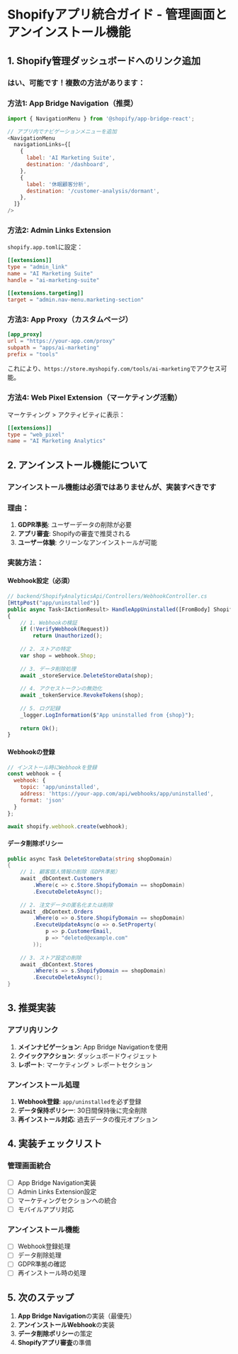 # Shopifyアプリ統合ガイド - 管理画面とアンインストール機能

## 1. Shopify管理ダッシュボードへのリンク追加

### はい、可能です！複数の方法があります：

### 方法1: App Bridge Navigation（推奨）
```javascript
import { NavigationMenu } from '@shopify/app-bridge-react';

// アプリ内でナビゲーションメニューを追加
<NavigationMenu
  navigationLinks={[
    {
      label: 'AI Marketing Suite',
      destination: '/dashboard',
    },
    {
      label: '休眠顧客分析',
      destination: '/customer-analysis/dormant',
    },
  ]}
/>
```

### 方法2: Admin Links Extension
`shopify.app.toml`に設定：
```toml
[[extensions]]
type = "admin_link"
name = "AI Marketing Suite"
handle = "ai-marketing-suite"

[[extensions.targeting]]
target = "admin.nav-menu.marketing-section"
```

### 方法3: App Proxy（カスタムページ）
```toml
[app_proxy]
url = "https://your-app.com/proxy"
subpath = "apps/ai-marketing"
prefix = "tools"
```

これにより、`https://store.myshopify.com/tools/ai-marketing`でアクセス可能。

### 方法4: Web Pixel Extension（マーケティング活動）
マーケティング > アクティビティに表示：
```toml
[[extensions]]
type = "web_pixel"
name = "AI Marketing Analytics"
```

## 2. アンインストール機能について

### アンインストール機能は必須ではありませんが、実装すべきです

### 理由：
1. **GDPR準拠**: ユーザーデータの削除が必要
2. **アプリ審査**: Shopifyの審査で推奨される
3. **ユーザー体験**: クリーンなアンインストールが可能

### 実装方法：

#### Webhook設定（必須）
```javascript
// backend/ShopifyAnalyticsApi/Controllers/WebhookController.cs
[HttpPost("app/uninstalled")]
public async Task<IActionResult> HandleAppUninstalled([FromBody] ShopifyWebhook webhook)
{
    // 1. Webhookの検証
    if (!VerifyWebhook(Request))
        return Unauthorized();
    
    // 2. ストアの特定
    var shop = webhook.Shop;
    
    // 3. データ削除処理
    await _storeService.DeleteStoreData(shop);
    
    // 4. アクセストークンの無効化
    await _tokenService.RevokeTokens(shop);
    
    // 5. ログ記録
    _logger.LogInformation($"App uninstalled from {shop}");
    
    return Ok();
}
```

#### Webhookの登録
```javascript
// インストール時にWebhookを登録
const webhook = {
  webhook: {
    topic: 'app/uninstalled',
    address: 'https://your-app.com/api/webhooks/app/uninstalled',
    format: 'json'
  }
};

await shopify.webhook.create(webhook);
```

#### データ削除ポリシー
```csharp
public async Task DeleteStoreData(string shopDomain)
{
    // 1. 顧客個人情報の削除（GDPR準拠）
    await _dbContext.Customers
        .Where(c => c.Store.ShopifyDomain == shopDomain)
        .ExecuteDeleteAsync();
    
    // 2. 注文データの匿名化または削除
    await _dbContext.Orders
        .Where(o => o.Store.ShopifyDomain == shopDomain)
        .ExecuteUpdateAsync(o => o.SetProperty(
            p => p.CustomerEmail, 
            p => "deleted@example.com"
        ));
    
    // 3. ストア設定の削除
    await _dbContext.Stores
        .Where(s => s.ShopifyDomain == shopDomain)
        .ExecuteDeleteAsync();
}
```

## 3. 推奨実装

### アプリ内リンク
1. **メインナビゲーション**: App Bridge Navigationを使用
2. **クイックアクション**: ダッシュボードウィジェット
3. **レポート**: マーケティング > レポートセクション

### アンインストール処理
1. **Webhook登録**: `app/uninstalled`を必ず登録
2. **データ保持ポリシー**: 30日間保持後に完全削除
3. **再インストール対応**: 過去データの復元オプション

## 4. 実装チェックリスト

### 管理画面統合
- [ ] App Bridge Navigation実装
- [ ] Admin Links Extension設定
- [ ] マーケティングセクションへの統合
- [ ] モバイルアプリ対応

### アンインストール機能
- [ ] Webhook登録処理
- [ ] データ削除処理
- [ ] GDPR準拠の確認
- [ ] 再インストール時の処理

## 5. 次のステップ

1. **App Bridge Navigation**の実装（最優先）
2. **アンインストールWebhook**の実装
3. **データ削除ポリシー**の策定
4. **Shopifyアプリ審査**の準備